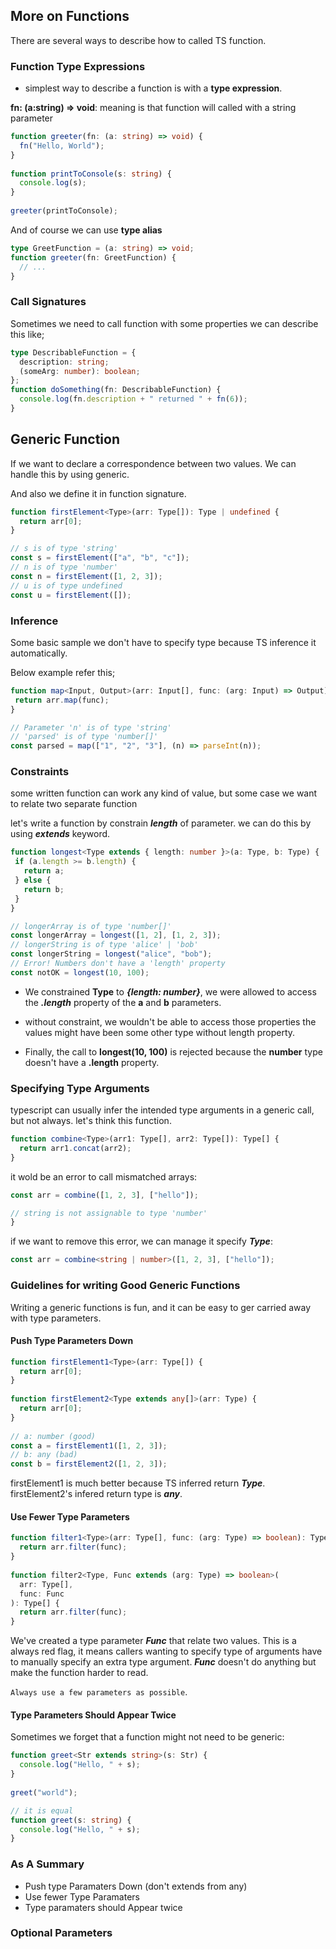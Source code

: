 ## More on Functions

There are several ways to describe how to called TS function.

### Function Type Expressions
* simplest way to describe a function is with a **type expression**.

**fn: (a:string) => void**: meaning is that function will called with a string parameter

```ts
function greeter(fn: (a: string) => void) {
  fn("Hello, World");
}
 
function printToConsole(s: string) {
  console.log(s);
}
 
greeter(printToConsole);
```

And of course we can use **type alias** 

```ts
type GreetFunction = (a: string) => void;
function greeter(fn: GreetFunction) {
  // ...
}
```

### Call Signatures

Sometimes we need to call function with some properties we can describe this like;

```ts
type DescribableFunction = {
  description: string;
  (someArg: number): boolean;
};
function doSomething(fn: DescribableFunction) {
  console.log(fn.description + " returned " + fn(6));
}
```

## Generic Function

If we want to declare a correspondence between two values. We can handle this by using generic.

And also we define it in function signature.

```ts
function firstElement<Type>(arr: Type[]): Type | undefined {
  return arr[0];
}

// s is of type 'string'
const s = firstElement(["a", "b", "c"]);
// n is of type 'number'
const n = firstElement([1, 2, 3]);
// u is of type undefined
const u = firstElement([]);
```

### Inference

Some basic sample we don't have to specify type because TS inference it automatically.
 
 Below example refer this;

 ```ts
 function map<Input, Output>(arr: Input[], func: (arg: Input) => Output): Output[] {
  return arr.map(func);
}
 
// Parameter 'n' is of type 'string'
// 'parsed' is of type 'number[]'
const parsed = map(["1", "2", "3"], (n) => parseInt(n));
 ```

 ### Constraints

 some written function can work any kind of value, but some case we want to relate two separate function 

 let's write a function by constrain ***length*** of parameter.
 we can do this by using ***extends*** keyword.

 ```ts
 function longest<Type extends { length: number }>(a: Type, b: Type) {
  if (a.length >= b.length) {
    return a;
  } else {
    return b;
  }
}
 
// longerArray is of type 'number[]'
const longerArray = longest([1, 2], [1, 2, 3]);
// longerString is of type 'alice' | 'bob'
const longerString = longest("alice", "bob");
// Error! Numbers don't have a 'length' property
const notOK = longest(10, 100);
 ```

* We constrained **Type** to ***{length: number}***, we were allowed to access the ***.length*** property of the **a** and **b** parameters.

* without constraint, we wouldn't be able to access those properties the values might have been some other type without length property.

* Finally, the call to **longest(10, 100)** is rejected because the **number** type doesn't have a **.length** property.

### Specifying Type Arguments

typescript can usually infer the intended type arguments in a generic call, but not always. let's think this function.

```ts
function combine<Type>(arr1: Type[], arr2: Type[]): Type[] {
  return arr1.concat(arr2);
}
```
it wold be an error to call mismatched arrays:

```ts
const arr = combine([1, 2, 3], ["hello"]);

// string is not assignable to type 'number'
}
```

if we want to remove this error, we can manage it specify ***Type***:

```ts
const arr = combine<string | number>([1, 2, 3], ["hello"]);
```

### Guidelines for writing Good Generic Functions

Writing a generic functions is fun, and it can be easy to ger carried away with type parameters.

#### Push Type Parameters Down

```ts
function firstElement1<Type>(arr: Type[]) {
  return arr[0];
}
 
function firstElement2<Type extends any[]>(arr: Type) {
  return arr[0];
}
 
// a: number (good)
const a = firstElement1([1, 2, 3]);
// b: any (bad)
const b = firstElement2([1, 2, 3]);
```

firstElement1 is much better because TS inferred return ***Type***. firstElement2's infered return type is ***any***.

#### Use Fewer Type Parameters

```ts
function filter1<Type>(arr: Type[], func: (arg: Type) => boolean): Type[] {
  return arr.filter(func);
}
 
function filter2<Type, Func extends (arg: Type) => boolean>(
  arr: Type[],
  func: Func
): Type[] {
  return arr.filter(func);
}
```

We've created a type parameter ***Func*** that relate two values. This is a always red flag, it means callers wanting to specify type of arguments have to manually specify an extra type argument. ***Func*** doesn't do anything but make the function harder to read.

``Always use a few parameters as possible``.

#### Type Parameters Should Appear Twice

Sometimes we forget that a function might not need to be generic:

```ts
function greet<Str extends string>(s: Str) {
  console.log("Hello, " + s);
}
 
greet("world");

// it is equal 
function greet(s: string) {
  console.log("Hello, " + s);
}

```

### As A Summary
* Push type Paramaters Down (don't extends from any)
* Use fewer Type Paramaters
* Type paramaters should Appear twice


### Optional Parameters